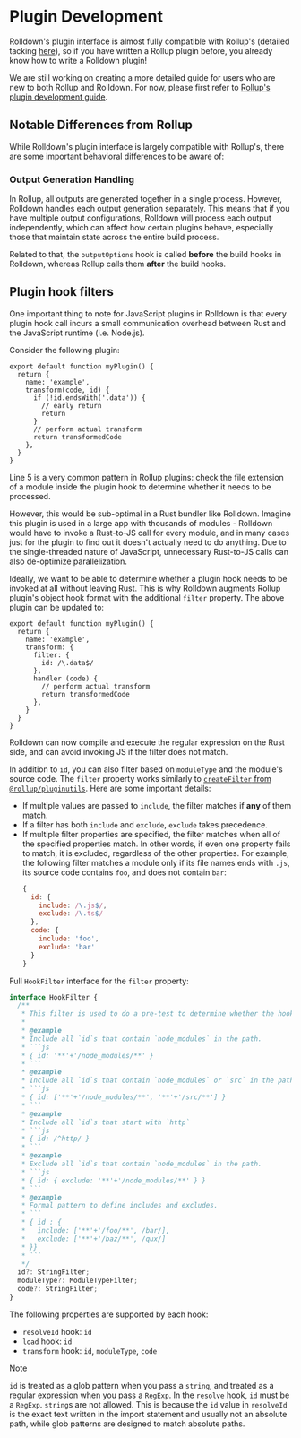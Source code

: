 # Plugin Development

Rolldown's plugin interface is almost fully compatible with Rollup's (detailed tacking [here](https://github.com/rolldown/rolldown/issues/819)), so if you have written a Rollup plugin before, you already know how to write a Rolldown plugin!

We are still working on creating a more detailed guide for users who are new to both Rollup and Rolldown. For now, please first refer to [Rollup's plugin development guide](https://rollupjs.org/plugin-development/).

## Notable Differences from Rollup

While Rolldown's plugin interface is largely compatible with Rollup's, there are some important behavioral differences to be aware of:

### Output Generation Handling

In Rollup, all outputs are generated together in a single process. However, Rolldown handles each output generation separately. This means that if you have multiple output configurations, Rolldown will process each output independently, which can affect how certain plugins behave, especially those that maintain state across the entire build process.

Related to that, the `outputOptions` hook is called **before** the build hooks in Rolldown, whereas Rollup calls them **after** the build hooks.

## Plugin hook filters

One important thing to note for JavaScript plugins in Rolldown is that every plugin hook call incurs a small communication overhead between Rust and the JavaScript runtime (i.e. Node.js).

Consider the following plugin:

```js{5}
export default function myPlugin() {
  return {
    name: 'example',
    transform(code, id) {
      if (!id.endsWith('.data')) {
        // early return
        return
      }
      // perform actual transform
      return transformedCode
    },
  }
}
```

Line 5 is a very common pattern in Rollup plugins: check the file extension of a module inside the plugin hook to determine whether it needs to be processed.

However, this would be sub-optimal in a Rust bundler like Rolldown. Imagine this plugin is used in a large app with thousands of modules - Rolldown would have to invoke a Rust-to-JS call for every module, and in many cases just for the plugin to find out it doesn't actually need to do anything. Due to the single-threaded nature of JavaScript, unnecessary Rust-to-JS calls can also de-optimize parallelization.

Ideally, we want to be able to determine whether a plugin hook needs to be invoked at all without leaving Rust. This is why Rolldown augments Rollup plugin's object hook format with the additional `filter` property. The above plugin can be updated to:

```js{5}
export default function myPlugin() {
  return {
    name: 'example',
    transform: {
      filter: {
        id: /\.data$/
      },
      handler (code) {
        // perform actual transform
        return transformedCode
      },
    }
  }
}
```

Rolldown can now compile and execute the regular expression on the Rust side, and can avoid invoking JS if the filter does not match.

In addition to `id`, you can also filter based on `moduleType` and the module's source code. The `filter` property works similarly to [`createFilter` from `@rollup/pluginutils`](https://github.com/rollup/plugins/blob/master/packages/pluginutils/README.md#createfilter). Here are some important details:

- If multiple values are passed to `include`, the filter matches if **any** of them match.
- If a filter has both `include` and `exclude`, `exclude` takes precedence.
- If multiple filter properties are specified, the filter matches when all of the specified properties match. In other words, if even one property fails to match, it is excluded, regardless of the other properties. For example, the following filter matches a module only if its file names ends with `.js`, its source code contains `foo`, and does not contain `bar`:
  ```js
  {
    id: {
      include: /\.js$/,
      exclude: /\.ts$/
    },
    code: {
      include: 'foo',
      exclude: 'bar'
    }
  }
  ```

Full `HookFilter` interface for the `filter` property:

````ts
interface HookFilter {
  /**
   * This filter is used to do a pre-test to determine whether the hook should be called.
   *
   * @example
   * Include all `id`s that contain `node_modules` in the path.
   * ```js
   * { id: '**'+'/node_modules/**' }
   * ```
   * @example
   * Include all `id`s that contain `node_modules` or `src` in the path.
   * ```js
   * { id: ['**'+'/node_modules/**', '**'+'/src/**'] }
   * ```
   * @example
   * Include all `id`s that start with `http`
   * ```js
   * { id: /^http/ }
   * ```
   * @example
   * Exclude all `id`s that contain `node_modules` in the path.
   * ```js
   * { id: { exclude: '**'+'/node_modules/**' } }
   * ```
   * @example
   * Formal pattern to define includes and excludes.
   * ```
   * { id : {
   *   include: ['**'+'/foo/**', /bar/],
   *   exclude: ['**'+'/baz/**', /qux/]
   * }}
   * ```
   */
  id?: StringFilter;
  moduleType?: ModuleTypeFilter;
  code?: StringFilter;
}
````

The following properties are supported by each hook:

- `resolveId` hook: `id`
- `load` hook: `id`
- `transform` hook: `id`, `moduleType`, `code`

> [!NOTE]
> `id` is treated as a glob pattern when you pass a `string`, and treated as a regular expression when you pass a `RegExp`.
> In the `resolve` hook, `id` must be a `RegExp`. `string`s are not allowed.
> This is because the `id` value in `resolveId` is the exact text written in the import statement and usually not an absolute path, while glob patterns are designed to match absolute paths.
